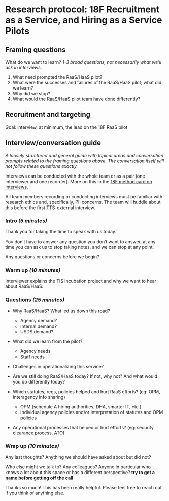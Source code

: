 # **Research protocol: 18F Recruitment as a Service, and Hiring as a Service Pilots**
 
## Framing questions
 
What do we want to learn? *1-3 broad questions, not necessarily what we’ll ask in interviews.*
 
1. What need prompted the RaaS/HaaS pilot?  
2. What were the successes and failures of the RaaS/HaaS pilot; what did we learn? 
3. Why did we stop? 
4. What would the RaaS/HaaS pilot team have done differently? 
 
## Recruitment and targeting
 
Goal: interview, at minimum, the lead on the 18F RaaS pilot
 
## Interview/conversation guide
 
*A loosely structured and general guide with topical areas and conversation prompts related to the framing questions above. The conversation itself will not follow these questions exactly.*
 
Interviews can be conducted with the whole team or as a pair (one interviewer and one recorder). More on this in the [18F method card on interviews](https://methods.18f.gov/discover/stakeholder-and-user-interviews/).
 
All team members recording or conducting interviews must be familiar with research ethics and, specifically, PII concerns. The team will huddle about this before the first TTS-external interview.
 
### Intro _(5 minutes)_
 
Thank you for taking the time to speak with us today.
 
You don’t have to answer any question you don’t want to answer, at any time you can ask us to stop taking notes, and we can stop at any point.
 
Any questions or concerns before we begin?
 
### Warm up _(10 minutes)_
 
Interviewer explains the TIS incubation project and why we want to hear about RaaS/HaaS. 

### Questions _(25 minutes)_
 
- Why RaaS/HaaS? What led us down this road? 
  - Agency demand?
  - Internal demand?
  - USDS demand?
 
- What did we learn from the pilot?
  - Agency needs
  - Staff needs

- Challenges in operationalizing this service? 
 
- Are we still doing RaaS/HaaS today? If not, why not? And what would you do differently today? 
 
- Which statutes, regs, policies helped and hurt RaaS efforts? (eg: OPM, interagency info sharing)
  - OPM (schedule A hiring authorities, DHA, smarter IT, etc.) 
  - Individual agency policies and/or interpretation of statutes and OPM policies
 
- Any operational processes that helped or hurt efforts? (eg: security clearance process, ATO)
 
### Wrap up _(10 minutes)_
 
Any last thoughts? Anything we should have asked about but did not?
 
Who else might we talk to? Any colleagues? Anyone in particular who knows a lot about this space or has a different perspective? **try to get a name before getting off the call**
 
Thanks so much! This has been really helpful. Please feel free to reach out if you think of anything else.
 
 
